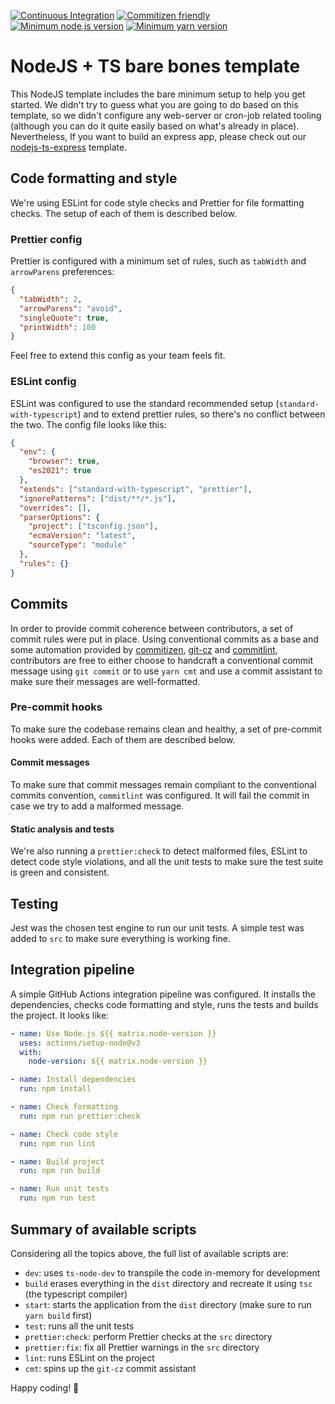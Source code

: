 [![Continuous Integration](https://github.com/unicornlauncher/nodejs-ts-bare-bones-template/actions/workflows/ci.yml/badge.svg)](https://github.com/unicornlauncher/nodejs-ts-bare-bones-template/actions/workflows/ci.yml)
[![Commitizen friendly](https://img.shields.io/badge/commitizen-friendly-brightgreen.svg)](http://commitizen.github.io/cz-cli/)
[![Minimum node.js version](https://img.shields.io/badge/nodejs-16.14.0-GREEN.svg)](https://github.com/unicornlauncher/nodejs-ts-bare-bones-template)
[![Minimum yarn version](https://img.shields.io/badge/yarn-1.22.19-GREEN.svg)](https://github.com/unicornlauncher/nodejs-ts-bare-bones-template)

# NodeJS + TS bare bones template

This NodeJS template includes the bare minimum setup to help you get started. We didn't try to guess what you are going to do based on this template, so we didn't configure any web-server or cron-job related tooling (although you can do it quite easily based on what's already in place). Nevertheless, If you want to build an express app, please check out our [nodejs-ts-express](https://github.com/unicornlauncher/nodejs-ts-express-template) template.

## Code formatting and style

We're using ESLint for code style checks and Prettier for file formatting checks. The setup of each of them is described below.

### Prettier config

Prettier is configured with a minimum set of rules, such as `tabWidth` and `arrowParens` preferences:

```json
{
  "tabWidth": 2,
  "arrowParens": "avoid",
  "singleQuote": true,
  "printWidth": 100
}
```

Feel free to extend this config as your team feels fit.

### ESLint config

ESLint was configured to use the standard recommended setup (`standard-with-typescript`) and to extend prettier rules, so there's no conflict between the two. The config file looks like this:

```json
{
  "env": {
    "browser": true,
    "es2021": true
  },
  "extends": ["standard-with-typescript", "prettier"],
  "ignorePatterns": ["dist/**/*.js"],
  "overrides": [],
  "parserOptions": {
    "project": ["tsconfig.json"],
    "ecmaVersion": "latest",
    "sourceType": "module"
  },
  "rules": {}
}
```

## Commits

In order to provide commit coherence between contributors, a set of commit rules were put in place. Using conventional commits as a base and some automation provided by [commitizen](https://github.com/commitizen-tools/commitizen), [git-cz](https://github.com/streamich/git-cz) and [commitlint](https://github.com/conventional-changelog/commitlint), contributors are free to either choose to handcraft a conventional commit message using `git commit` or to use `yarn cmt` and use a commit assistant to make sure their messages are well-formatted.

### Pre-commit hooks

To make sure the codebase remains clean and healthy, a set of pre-commit hooks were added. Each of them are described below.

#### Commit messages

To make sure that commit messages remain compliant to the conventional commits convention, `commitlint` was configured. It will fail the commit in case we try to add a malformed message.

#### Static analysis and tests

We're also running a `prettier:check` to detect malformed files, ESLint to detect code style violations, and all the unit tests to make sure the test suite is green and consistent.

## Testing

Jest was the chosen test engine to run our unit tests. A simple test was added to `src` to make sure everything is working fine.

## Integration pipeline

A simple GitHub Actions integration pipeline was configured. It installs the dependencies, checks code formatting and style, runs the tests and builds the project. It looks like:

```yml
- name: Use Node.js ${{ matrix.node-version }}
  uses: actions/setup-node@v3
  with:
    node-version: ${{ matrix.node-version }}

- name: Install dependencies
  run: npm install

- name: Check formatting
  run: npm run prettier:check

- name: Check code style
  run: npm run lint

- name: Build project
  run: npm run build

- name: Run unit tests
  run: npm run test
```

## Summary of available scripts

Considering all the topics above, the full list of available scripts are:

- `dev`: uses `ts-node-dev` to transpile the code in-memory for development
- `build` erases everything in the `dist` directory and recreate it using `tsc` (the typescript compiler)
- `start`: starts the application from the `dist` directory (make sure to run `yarn build` first)
- `test`: runs all the unit tests
- `prettier:check`: perform Prettier checks at the `src` directory
- `prettier:fix`: fix all Prettier warnings in the `src` directory
- `lint`: runs ESLint on the project
- `cmt`: spins up the `git-cz` commit assistant

Happy coding! 🚀
